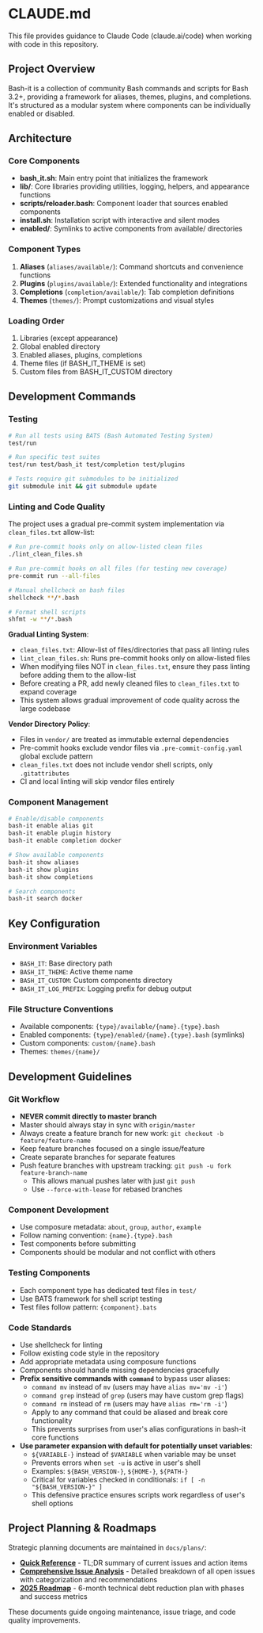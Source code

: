 # CLAUDE.md

This file provides guidance to Claude Code (claude.ai/code) when working with code in this repository.

## Project Overview

Bash-it is a collection of community Bash commands and scripts for Bash 3.2+, providing a framework for aliases, themes, plugins, and completions. It's structured as a modular system where components can be individually enabled or disabled.

## Architecture

### Core Components

- **bash_it.sh**: Main entry point that initializes the framework
- **lib/**: Core libraries providing utilities, logging, helpers, and appearance functions
- **scripts/reloader.bash**: Component loader that sources enabled components
- **install.sh**: Installation script with interactive and silent modes
- **enabled/**: Symlinks to active components from available/ directories

### Component Types

1. **Aliases** (`aliases/available/`): Command shortcuts and convenience functions
2. **Plugins** (`plugins/available/`): Extended functionality and integrations
3. **Completions** (`completion/available/`): Tab completion definitions
4. **Themes** (`themes/`): Prompt customizations and visual styles

### Loading Order

1. Libraries (except appearance)
2. Global enabled directory
3. Enabled aliases, plugins, completions
4. Theme files (if BASH_IT_THEME is set)
5. Custom files from BASH_IT_CUSTOM directory

## Development Commands

### Testing
```bash
# Run all tests using BATS (Bash Automated Testing System)
test/run

# Run specific test suites
test/run test/bash_it test/completion test/plugins

# Tests require git submodules to be initialized
git submodule init && git submodule update
```

### Linting and Code Quality

The project uses a gradual pre-commit system implementation via `clean_files.txt` allow-list:

```bash
# Run pre-commit hooks only on allow-listed clean files
./lint_clean_files.sh

# Run pre-commit hooks on all files (for testing new coverage)
pre-commit run --all-files

# Manual shellcheck on bash files
shellcheck **/*.bash

# Format shell scripts
shfmt -w **/*.bash
```

**Gradual Linting System**:
- `clean_files.txt`: Allow-list of files/directories that pass all linting rules
- `lint_clean_files.sh`: Runs pre-commit hooks only on allow-listed files
- When modifying files NOT in `clean_files.txt`, ensure they pass linting before adding them to the allow-list
- Before creating a PR, add newly cleaned files to `clean_files.txt` to expand coverage
- This system allows gradual improvement of code quality across the large codebase

**Vendor Directory Policy**:
- Files in `vendor/` are treated as immutable external dependencies
- Pre-commit hooks exclude vendor files via `.pre-commit-config.yaml` global exclude pattern
- `clean_files.txt` does not include vendor shell scripts, only `.gitattributes`
- CI and local linting will skip vendor files entirely

### Component Management
```bash
# Enable/disable components
bash-it enable alias git
bash-it enable plugin history
bash-it enable completion docker

# Show available components
bash-it show aliases
bash-it show plugins  
bash-it show completions

# Search components
bash-it search docker
```

## Key Configuration

### Environment Variables
- `BASH_IT`: Base directory path
- `BASH_IT_THEME`: Active theme name
- `BASH_IT_CUSTOM`: Custom components directory
- `BASH_IT_LOG_PREFIX`: Logging prefix for debug output

### File Structure Conventions
- Available components: `{type}/available/{name}.{type}.bash`
- Enabled components: `{type}/enabled/{name}.{type}.bash` (symlinks)
- Custom components: `custom/{name}.bash`
- Themes: `themes/{name}/`

## Development Guidelines

### Git Workflow
- **NEVER commit directly to master branch**
- Master should always stay in sync with `origin/master`
- Always create a feature branch for new work: `git checkout -b feature/feature-name`
- Keep feature branches focused on a single issue/feature
- Create separate branches for separate features
- Push feature branches with upstream tracking: `git push -u fork feature-branch-name`
  - This allows manual pushes later with just `git push`
  - Use `--force-with-lease` for rebased branches

### Component Development
- Use composure metadata: `about`, `group`, `author`, `example`
- Follow naming convention: `{name}.{type}.bash`
- Test components before submitting
- Components should be modular and not conflict with others

### Testing Components
- Each component type has dedicated test files in `test/`
- Use BATS framework for shell script testing
- Test files follow pattern: `{component}.bats`

### Code Standards
- Use shellcheck for linting
- Follow existing code style in the repository
- Add appropriate metadata using composure functions
- Components should handle missing dependencies gracefully
- **Prefix sensitive commands with `command`** to bypass user aliases:
  - `command mv` instead of `mv` (users may have `alias mv='mv -i'`)
  - `command grep` instead of `grep` (users may have custom grep flags)
  - `command rm` instead of `rm` (users may have `alias rm='rm -i'`)
  - Apply to any command that could be aliased and break core functionality
  - This prevents surprises from user's alias configurations in bash-it core functions
- **Use parameter expansion with default for potentially unset variables**:
  - `${VARIABLE-}` instead of `$VARIABLE` when variable may be unset
  - Prevents errors when `set -u` is active in user's shell
  - Examples: `${BASH_VERSION-}`, `${HOME-}`, `${PATH-}`
  - Critical for variables checked in conditionals: `if [ -n "${BASH_VERSION-}" ]`
  - This defensive practice ensures scripts work regardless of user's shell options

## Project Planning & Roadmaps

Strategic planning documents are maintained in `docs/plans/`:

- **[Quick Reference](docs/plans/bash-it-quick-reference.md)** - TL;DR summary of current issues and action items
- **[Comprehensive Issue Analysis](docs/plans/bash-it-issues-comprehensive-analysis.md)** - Detailed breakdown of all open issues with categorization and recommendations
- **[2025 Roadmap](docs/plans/bash-it-roadmap-2025.md)** - 6-month technical debt reduction plan with phases and success metrics

These documents guide ongoing maintenance, issue triage, and code quality improvements.
